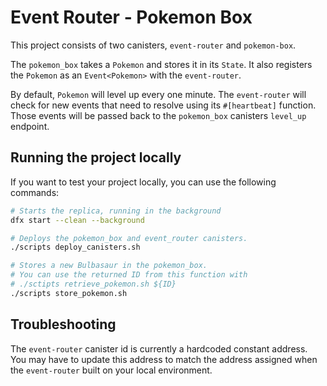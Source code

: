 # Event Router - Pokemon Box

This project consists of two canisters, `event-router` and `pokemon-box`.  

The `pokemon_box` takes a `Pokemon` and stores it in its `State`.  It also registers the `Pokemon` as an `Event<Pokemon>`
with the `event-router`.  

By default, `Pokemon` will level up every one minute.  The `event-router` will check for new events that need to resolve
using its `#[heartbeat]` function.  Those events will be passed back to the `pokemon_box` canisters `level_up` endpoint.

## Running the project locally

If you want to test your project locally, you can use the following commands:

```bash
# Starts the replica, running in the background
dfx start --clean --background

# Deploys the pokemon_box and event_router canisters.
./scripts deploy_canisters.sh 

# Stores a new Bulbasaur in the pokemon_box.
# You can use the returned ID from this function with
# ./sctipts retrieve_pokemon.sh ${ID}
./scripts store_pokemon.sh
```

## Troubleshooting

The `event-router` canister id is currently a hardcoded constant address.  You may have to update this address to match 
the address assigned when the `event-router` built on your local environment.